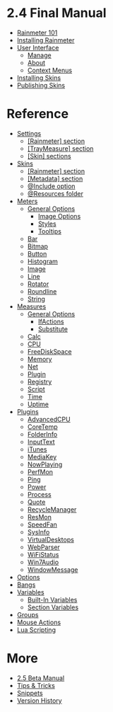 2.4 Final Manual
==================

* [Rainmeter 101](/)
* [Installing Rainmeter](/manual/installing-rainmeter)
* [User Interface](/manual/user-interface/)
	* [Manage](/manual/user-interface/manage)
	* [About](/manual/user-interface/about)
	* [Context Menus](/manual/user-interface/context-menus)
* [Installing Skins](/manual/installing-skins)	
* [Publishing Skins](/manual/publishing-skins)

Reference
===============
* [Settings](/manual/settings/)
	* [[Rainmeter] section](/manual/settings/rainmeter-section)
	* [[TrayMeasure] section](/manual/settings/traymeasure-section)
	* [[Skin] sections](/manual/settings/skin-sections)
* [Skins](/manual/skins/)
	* [[Rainmeter] section](/manual/skins/rainmeter-section)
	* [[Metadata] section](/manual/skins/metadata-section)
	* [@Include option](/manual/skins/include-option)
	* [@Resources folder](/manual/skins/resources-folder)
* [Meters](/manual/meters/)
	* [General Options](/manual/meters/general-options/)
		* [Image Options](/manual/meters/general-options/image-options)
		* [Styles](/manual/meters/general-options/styles)
		* [Tooltips](/manual/meters/general-options/tooltips)
	* [Bar](/manual/meters/bar)
	* [Bitmap](/manual/meters/bitmap)
	* [Button](/manual/meters/button)
	* [Histogram](/manual/meters/histogram)
	* [Image](/manual/meters/image)
	* [Line](/manual/meters/line)
	* [Rotator](/manual/meters/rotator)
	* [Roundline](/manual/meters/roundline)
	* [String](/manual/meters/string)
* [Measures](/manual/measures/)
	* [General Options](/manual/measures/general-options/)
		* [IfActions](/manual/measures/general-options/ifactions)
		* [Substitute](/manual/measures/general-options/substitute)
	* [Calc](/manual/measures/calc)
	* [CPU](/manual/measures/cpu)
	* [FreeDiskSpace](/manual/measures/freediskspace)
	* [Memory](/manual/measures/memory)
	* [Net](/manual/measures/net)
	* [Plugin](/manual/measures/plugin)
	* [Registry](/manual/measures/registry)
	* [Script](/manual/measures/script)
	* [Time](/manual/measures/time)
	* [Uptime](/manual/measures/uptime)
* [Plugins](/manual/plugins/)
	* [AdvancedCPU](/manual/plugins/advancedcpu)
	* [CoreTemp](/manual/plugins/coretemp)
	* [FolderInfo](/manual/plugins/folderinfo)
	* [InputText](/manual/plugins/inputtext)
	* [iTunes](/manual/plugins/itunes)
	* [MediaKey](/manual/plugins/mediakey)
	* [NowPlaying](/manual/plugins/nowplaying)
	* [PerfMon](/manual/plugins/perfmon)
	* [Ping](/manual/plugins/ping)
	* [Power](/manual/plugins/power)
	* [Process](/manual/plugins/process)
	* [Quote](/manual/plugins/quote)
	* [RecycleManager](/manual/plugins/recyclemanager)
	* [ResMon](/manual/plugins/resmon)
	* [SpeedFan](/manual/plugins/speedfan)
	* [SysInfo](/manual/plugins/sysinfo)
	* [VirtualDesktops](/manual/plugins/virtualdesktops)
	* [WebParser](/manual/plugins/webparser)
	* [WiFiStatus](/manual/plugins/wifistatus)
	* [Win7Audio](/manual/plugins/win7audio)
	* [WindowMessage](/manual/plugins/windowmessage)
* [Options](/manual/options)
* [Bangs](/manual/bangs)
* [Variables](/manual/variables/)
	* [Built-In Variables](/manual/variables/built-in-variables)
	* [Section Variables](/manual/variables/section-variables)
* [Groups](/manual/groups)
* [Mouse Actions](/manual/mouse-actions)
* [Lua Scripting](/manual/lua-scripting)

More
===============
* [2.5 Beta Manual](/)
* [Tips & Tricks](/tips)
* [Snippets](/snippets)
* [Version History](/history)